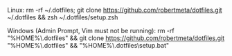 Linux: 
    rm -rf ~/.dotfiles; git clone https://github.com/robertmeta/dotfiles.git ~/.dotfiles && zsh ~/.dotfiles/setup.zsh

Windows (Admin Prompt, Vim must not be running): 
    rm -rf "%HOME%\\.dotfiles" && git clone https://github.com/robertmeta/dotfiles.git "%HOME%\\.dotfiles" && "%HOME%\\.dotfiles\\setup.bat"
